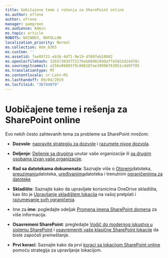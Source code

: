 ```yaml
---
title: Uobičajene teme i rešenja za SharePoint online
ms.author: efrene
author: efrene
manager: pamgreen
ms.audience: Admin
ms.topic: article
ROBOTS: NOINDEX, NOFOLLOW
localization_priority: Normal
ms.collection: Adm_O365
ms.custom: ''
ms.assetid: 7ae05f21-eb16-4d71-9e19-4f097eb100d2
ms.openlocfilehash: 32657303d7f2176eb6840269daffe5825d24478c
ms.sourcegitcommit: a256e8680379c006287ae30996763051c4d9ff85
ms.translationtype: MT
ms.contentlocale: sr-Latn-RS
ms.lasthandoff: 09/04/2019
ms.locfileid: "36744079"
---
```

# <a name="sharepoint-online-common-issues-and-resolutions"></a>Uobičajene teme i rešenja za SharePoint online

Evo nekih često zahtevanih tema za probleme sa SharePoint mrežom:

- **Dozvole**: [napravite strategiju za dozvole](https://docs.microsoft.com/sharepoint/default-sharepoint-groups) i [razumete nivoe dozvola](https://docs.microsoft.com/sharepoint/understanding-permission-levels).

- **Deljenje**: [Deljenje sa drugima](https://docs.microsoft.com/sharepoint/default-sharepoint-groups) unutar vaše organizacije ili [sa drugim osobama izvan vaše organizacije](https://docs.microsoft.com/sharepoint/external-sharing-overview).

- **Rad sa datotekama dokumenata**: Saznajte više o [Otpremi](https://support.office.com/article/Upload-a-folder-or-files-to-a-document-library-eb18fcba-c953-4d45-8d90-8da66edeacdb)datoteka, [preuzimanju](https://support.office.com/article/Download-files-and-folders-from-OneDrive-or-SharePoint-5c7397b7-19c7-4893-84fe-d02e8fa5df05)datoteka, [uređivanjima](https://support.office.com/article/Edit-a-document-in-a-document-library-02d8497f-1c13-4114-949a-b8466f639b07)datoteka i trenutnim [ograničenjima za datoteke](https://support.office.com/article/invalid-file-names-and-file-types-in-onedrive-onedrive-for-business-and-sharepoint-64883a5d-228e-48f5-b3d2-eb39e07630fa)

- **Skladište**: Saznajte kako da upravljate korisnicima OneDrive skladišta</a>, kao što je [Upravljanje skladištem lokacija](https://docs.microsoft.com/sharepoint/manage-site-collection-storage-limits) na vašoj pretplati i [razumevanje svih ograničenja](https://docs.microsoft.com/office365/servicedescriptions/sharepoint-online-service-description/sharepoint-online-limits).

- Ime za **ime**: pogledajte odeljak [Promena imena SharePoint domena](https://docs.microsoft.com/sharepoint/change-your-sharepoint-domain-name) za više informacija.

- **Osavremeni SharePoint**: pregledajte [Vodič do modernog iskustva u sistemu SharePoint](https://docs.microsoft.com/sharepoint/guide-to-sharepoint-modern-experience) i [osavremeniti vaše klasične SharePoint lokacije](https://docs.microsoft.com/sharepoint/dev/transform/modernize-classic-sites) da biste započeli premeštanje.

- **Prvi koraci**: Saznajte kako da prvi [koraci sa lokacijom SharePoint online](https://docs.microsoft.com/sharepoint/introduction) pomoću strategija za upravljanje lokacijom.